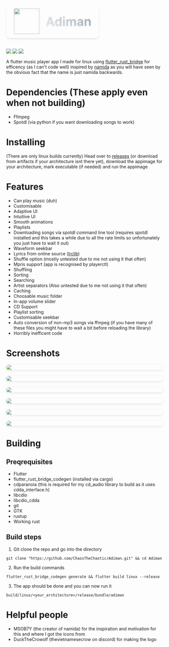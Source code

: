 <div style="
    background: linear-gradient(145deg, #ffffff0d 0%, #ffffff05 100%);
    padding: 12px 24px;
    border-radius: 12px;
    margin: 20px auto;
    display: inline-flex;
    align-items: center;
    gap: 20px;
    box-shadow: 0 4px 6px -1px rgba(0, 0, 0, 0.1);
    border: 1px solid #ffffff15;
    backdrop-filter: blur(8px);
    transition: transform 0.2s ease;
">
    <img src="images/Adiman.png" width="82" style="filter: drop-shadow(0 2px 4px rgba(0,0,0,0.1));">
    <h1 style="
        margin: 0;
        font-size: 2.5rem;
        font-weight: 600;
        background: linear-gradient(45deg, #fff 0%, #a0aec0 100%);
        -webkit-background-clip: text;
        background-clip: text;
        color: transparent;
        text-shadow: 0 2px 4px rgba(0,0,0,0.1);
    ">Adiman</h1>
</div>

<a href="https://github.com/flutter/flutter">![](https://img.shields.io/badge/Built%20in-Flutter-%23369FE7)</a>
<a href="https://github.com/fzyzcjy/flutter_rust_bridge">![](https://img.shields.io/badge/Built%20with-Flutter%20Rust%20Bridge-%23369FE7)</a>
<a href="https://ghloc.vercel.app/ChaosTheChaotic/Adiman?branch=main">![](https://img.shields.io/endpoint?url=https://ghloc.vercel.app/api/ChaosTheChaotic/Adiman/badge?style=flat&logo=dart&logoColor=aqua&label=Total%20Lines&color=darkturquoise)</a>

A flutter music player app I made for linux using [flutter_rust_bridge](https://github.com/fzyzcjy/flutter_rust_bridge) for efficency (as I can't code well) inspired by [namida](https://github.com/namidaco/namida) as you will have seen by the obvious fact that the name is just namida backwards.

# Dependencies (These apply even when not building)

- Ffmpeg
- Spotdl (via python if you want downloading songs to work)

# Installing

(There are only linux builds currently) Head over to [releases](https://github.com/ChaosTheChaotic/Adiman/releases/latest) (or download from artifacts if your architecture isnt there yet), download the appimage for your architecture, mark executable (if needed) and run the appimage

# Features

- Can play music (duh)
- Customisable
- Adaptive UI
- Intuitive UI
- Smooth animations
- Playlists
- Downloading songs via spotdl command line tool (requires spotdl installed and this takes a while due to all the rate limits so unfortunately you just have to wait it out)
- Waveform seekbar
- Lyrics from online source ([lrclib](https://lrclib.net/))
- Shuffle option (mostly untested due to me not using it that often)
- Mpris support (app is recognised by playerctl)
- Shuffling
- Sorting
- Searching
- Artist separators (Also untested due to me not using it that often)
- Caching
- Choosable music folder
- In-app volume slider
- CD Support
- Playlist sorting
- Customisable seekbar
- Auto conversion of non-mp3 songs via ffmpeg (if you have many of these files you might have to wait a bit before reloading the library)
- Horribly inefficent code

# Screenshots

<div style="display: grid; grid-template-columns: repeat(auto-fit, minmax(300px, 1fr)); gap: 20px; margin-top: 20px;">
  <img src="images/main-screen.png" style="border-radius: 8px; box-shadow: 0 2px 8px rgba(0,0,0,0.1);">
  <img src="images/music-player.png" style="border-radius: 8px; box-shadow: 0 2px 8px rgba(0,0,0,0.1);">
  <img src="images/settings.png" style="border-radius: 8px; box-shadow: 0 2px 8px rgba(0,0,0,0.1);">
  <img src="images/download.png" style="border-radius: 8px; box-shadow: 0 2px 8px rgba(0,0,0,0.1);">
  <img src="images/song-opts.png" style="border-radius: 8px; box-shadow: 0 2px 8px rgba(0,0,0,0.1);">
  <img src="images/multi-select.png" style="border-radius: 8px; box-shadow: 0 2px 8px rgba(0,0,0,0.1);">
</div>

# Building
## Preqrequisites
- Flutter
- flutter_rust_bridge_codegen (installed via cargo)
- cdparanoia (this is required for my cd_audio library to build as it uses cdda_interface.h)
- libcdio
- libcdio_cdda
- git
- GTK
- rustup
- Working rust
## Build steps
1. Git clone the repo and go into the directory
```
git clone "https://github.com/ChaosTheChaotic/Adiman.git" && cd Adiman
```
2. Run the build commands
```
flutter_rust_bridge_codegen generate && flutter build linux --release
```
3. The app should be done and you can now run it
```
build/linux/<your_architecture>/release/bundle/adiman
```

# Helpful people
- MSOB7Y (the creator of namida) for the inspiration and motivation for this and where I got the icons from
- DuckTheCrowolf (thevietnamesecrow on discord) for making the logo
